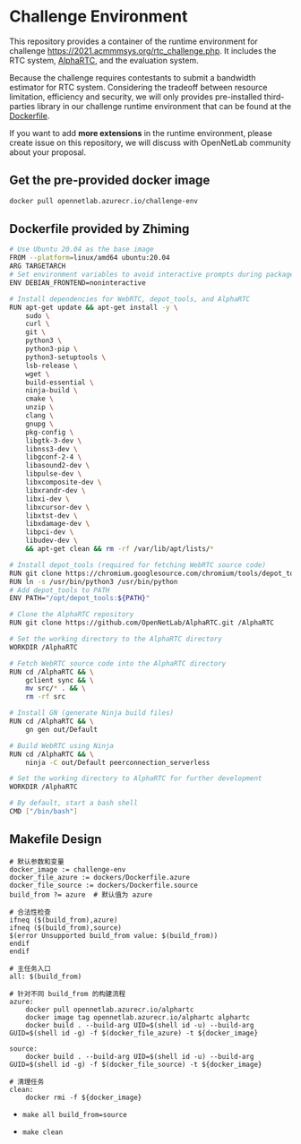 # Challenge Environment

This repository provides a container of the runtime environment for challenge https://2021.acmmmsys.org/rtc_challenge.php. It includes the RTC system, [AlphaRTC](https://github.com/OpenNetLab/AlphaRTC), and the evaluation system.

Because the challenge requires contestants to submit a bandwidth estimator for RTC system. Considering the tradeoff between resource limitation, efficiency and security, we will only provides pre-installed third-parties library in our challenge runtime environment that can be found at the [Dockerfile](dockers/Dockerfile).

If you want to add **more extensions** in the runtime environment, please create issue on this repository, we will discuss with OpenNetLab community about your proposal.

## Get the pre-provided docker image

```bash
docker pull opennetlab.azurecr.io/challenge-env
```

## Dockerfile provided by Zhiming

```bash
# Use Ubuntu 20.04 as the base image
FROM --platform=linux/amd64 ubuntu:20.04
ARG TARGETARCH
# Set environment variables to avoid interactive prompts during package installation
ENV DEBIAN_FRONTEND=noninteractive

# Install dependencies for WebRTC, depot_tools, and AlphaRTC
RUN apt-get update && apt-get install -y \
    sudo \
    curl \
    git \
    python3 \
    python3-pip \
    python3-setuptools \
    lsb-release \
    wget \
    build-essential \
    ninja-build \
    cmake \
    unzip \
    clang \
    gnupg \
    pkg-config \
    libgtk-3-dev \
    libnss3-dev \
    libgconf-2-4 \
    libasound2-dev \
    libpulse-dev \
    libxcomposite-dev \
    libxrandr-dev \
    libxi-dev \
    libxcursor-dev \
    libxtst-dev \
    libxdamage-dev \
    libpci-dev \
    libudev-dev \
    && apt-get clean && rm -rf /var/lib/apt/lists/*

# Install depot_tools (required for fetching WebRTC source code)
RUN git clone https://chromium.googlesource.com/chromium/tools/depot_tools.git /opt/depot_tools
RUN ln -s /usr/bin/python3 /usr/bin/python
# Add depot_tools to PATH
ENV PATH="/opt/depot_tools:${PATH}"

# Clone the AlphaRTC repository
RUN git clone https://github.com/OpenNetLab/AlphaRTC.git /AlphaRTC

# Set the working directory to the AlphaRTC directory
WORKDIR /AlphaRTC

# Fetch WebRTC source code into the AlphaRTC directory
RUN cd /AlphaRTC && \
    gclient sync && \
    mv src/* . && \
    rm -rf src 

# Install GN (generate Ninja build files)
RUN cd /AlphaRTC && \
    gn gen out/Default

# Build WebRTC using Ninja
RUN cd /AlphaRTC && \
    ninja -C out/Default peerconnection_serverless

# Set the working directory to AlphaRTC for further development
WORKDIR /AlphaRTC

# By default, start a bash shell
CMD ["/bin/bash"]
```

## Makefile Design
```make
# 默认参数和变量
docker_image := challenge-env
docker_file_azure := dockers/Dockerfile.azure
docker_file_source := dockers/Dockerfile.source
build_from ?= azure  # 默认值为 azure

# 合法性检查
ifneq ($(build_from),azure)
ifneq ($(build_from),source)
$(error Unsupported build_from value: $(build_from))
endif
endif

# 主任务入口
all: $(build_from)

# 针对不同 build_from 的构建流程
azure:
	docker pull opennetlab.azurecr.io/alphartc
	docker image tag opennetlab.azurecr.io/alphartc alphartc
	docker build . --build-arg UID=$(shell id -u) --build-arg GUID=$(shell id -g) -f $(docker_file_azure) -t ${docker_image}

source:
	docker build . --build-arg UID=$(shell id -u) --build-arg GUID=$(shell id -g) -f $(docker_file_source) -t ${docker_image}

# 清理任务
clean:
	docker rmi -f ${docker_image}
```

- `make all build_from=source`

- `make clean`
